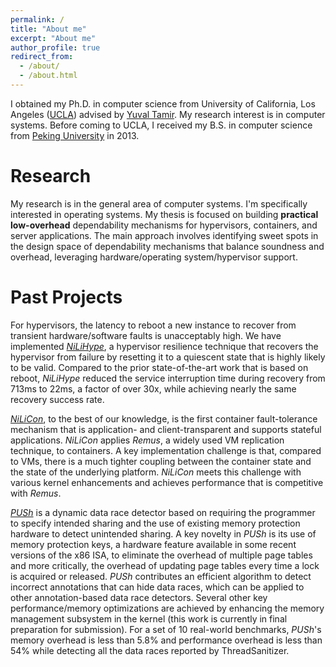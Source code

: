 ```yaml
---
permalink: /
title: "About me"
excerpt: "About me"
author_profile: true
redirect_from: 
  - /about/
  - /about.html
---
```

I obtained my Ph.D. in computer science from University of California, Los Angeles ([UCLA](https://www.ucla.edu/)) advised by [Yuval Tamir](http://web.cs.ucla.edu/~tamir/). My research interest is in computer systems. Before coming to UCLA, I received my B.S. in computer science from [Peking University](https://www.pku.edu.cn/) in 2013.

Research
======
My research is in the general area of computer systems. I'm specifically interested in operating systems. My thesis is focused on building **practical low-overhead** dependability mechanisms for hypervisors, containers, and server applications. The main approach involves identifying sweet spots in the design space of dependability mechanisms that balance soundness and overhead, leveraging hardware/operating system/hypervisor support. 


Past Projects 
======
For hypervisors, the latency to reboot a new instance to recover from transient hardware/software faults is unacceptably high. We have implemented [*NiLiHype*](/files/dsn18.pdf), a hypervisor resilience technique that recovers the hypervisor from failure by resetting it to a quiescent state that is highly likely to be valid. Compared to the prior state-of-the-art work that is based on reboot, *NiLiHype* reduced the service interruption time during recovery from 713ms to 22ms, a factor of over 30x, while achieving nearly the same recovery success rate.

[*NiLiCon*](/files/ipdps20.pdf), to the best of our knowledge, is the first container fault-tolerance mechanism that is application- and client-transparent and supports stateful applications. *NiLiCon* applies *Remus*, a widely used VM replication technique, to containers. A key implementation challenge is that, compared to VMs, there is a much tighter coupling between the container state and the state of the underlying platform. *NiLiCon* meets this challenge with various kernel enhancements and achieves  performance that is competitive with *Remus*.

[*PUSh*](/files/micro19.pdf) is a dynamic data race detector based on requiring the programmer to specify intended sharing and the use of existing memory protection hardware to detect unintended sharing. A key novelty in *PUSh* is its use of memory protection keys, a hardware feature available in some recent versions of the x86 ISA, to eliminate the overhead of multiple page tables and more critically, the overhead of updating page tables every time a lock is acquired or released. *PUSh* contributes an efficient algorithm to detect incorrect annotations that can hide data races, which can be applied to other annotation-based data race detectors. Several other key performance/memory optimizations are achieved by enhancing the memory management subsystem in the kernel (this work is currently in final preparation for submission). For a set of 10 real-world benchmarks, *PUSh*'s memory overhead is less than 5.8% and performance overhead is less than 54% while detecting all the data races reported by ThreadSanitizer. 






